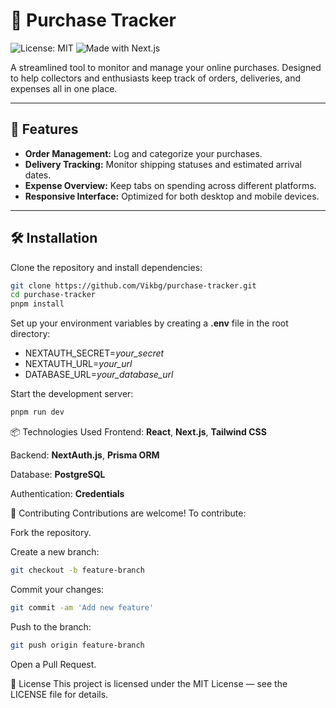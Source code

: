 # 🛒 Purchase Tracker
![License: MIT](https://img.shields.io/badge/License-MIT-yellow.svg) ![Made with Next.js](https://img.shields.io/badge/Made%20with-Next.js-000?logo=nextdotjs)

A streamlined tool to monitor and manage your online purchases. Designed to help collectors and enthusiasts keep track of orders, deliveries, and expenses all in one place.

---

## 🚀 Features

- **Order Management:** Log and categorize your purchases.
- **Delivery Tracking:** Monitor shipping statuses and estimated arrival dates.
- **Expense Overview:** Keep tabs on spending across different platforms.
- **Responsive Interface:** Optimized for both desktop and mobile devices.

---

## 🛠 Installation

Clone the repository and install dependencies:

```bash
git clone https://github.com/Vikbg/purchase-tracker.git
cd purchase-tracker
pnpm install
```

Set up your environment variables by creating a **.env** file in the root directory:
- NEXTAUTH_SECRET=*your_secret*
- NEXTAUTH_URL=*your_url*
- DATABASE_URL=*your_database_url*

Start the development server:
```bash
pnpm run dev
```

📦 Technologies Used
Frontend: **React**, **Next.js**, **Tailwind CSS**

Backend: **NextAuth.js**, **Prisma ORM**

Database: **PostgreSQL**

Authentication: **Credentials**

🤝 Contributing
Contributions are welcome! To contribute:

Fork the repository.

Create a new branch:
```bash
git checkout -b feature-branch
```

Commit your changes:
```bash
git commit -am 'Add new feature'
```

Push to the branch:
```bash
git push origin feature-branch
```

Open a Pull Request.

📄 License
This project is licensed under the MIT License — see the LICENSE file for details.


